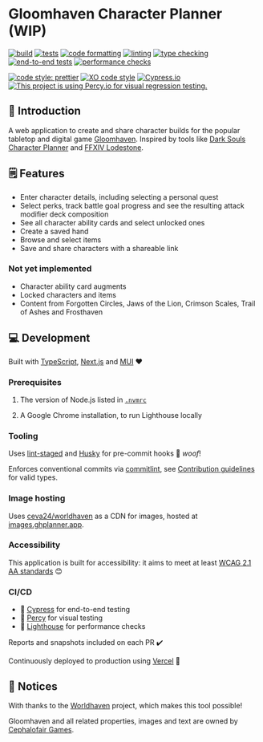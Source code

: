# Gloomhaven Character Planner (WIP)

[![build](https://github.com/ceva24/gloomhaven-character-planner/actions/workflows/build.yml/badge.svg)](https://github.com/ceva24/gloomhaven-character-planner/actions/workflows/build.yml)
[![tests](https://github.com/ceva24/gloomhaven-character-planner/actions/workflows/test.yml/badge.svg)](https://github.com/ceva24/gloomhaven-character-planner/actions/workflows/test.yml)
[![code formatting](https://github.com/ceva24/gloomhaven-character-planner/actions/workflows/check-format.yml/badge.svg)](https://github.com/ceva24/gloomhaven-character-planner/actions/workflows/check-format.yml)
[![linting](https://github.com/ceva24/gloomhaven-character-planner/actions/workflows/lint.yml/badge.svg)](https://github.com/ceva24/gloomhaven-character-planner/actions/workflows/lint.yml)
[![type checking](https://github.com/ceva24/gloomhaven-character-planner/actions/workflows/check-types.yml/badge.svg)](https://github.com/ceva24/gloomhaven-character-planner/actions/workflows/check-types.yml)
[![end-to-end tests](https://github.com/ceva24/gloomhaven-character-planner/actions/workflows/e2e-test.yml/badge.svg)](https://github.com/ceva24/gloomhaven-character-planner/actions/workflows/e2e-test.yml)
[![performance checks](https://github.com/ceva24/gloomhaven-character-planner/actions/workflows/performance-checks.yml/badge.svg)](https://github.com/ceva24/gloomhaven-character-planner/actions/workflows/performance-checks.yml)

[![code style: prettier](https://img.shields.io/badge/code_style-prettier-ff69b4.svg)](https://github.com/prettier/prettier)
[![XO code style](https://img.shields.io/badge/code_style-XO-5ed9c7.svg)](https://github.com/xojs/xo)
[![Cypress.io](https://img.shields.io/badge/tested%20with-Cypress-04C38E.svg)](https://www.cypress.io)
[![This project is using Percy.io for visual regression testing.](https://percy.io/static/images/percy-badge.svg)](https://percy.io/788e43c2/gloomhaven-character-planner/)

## 👋 Introduction

A web application to create and share character builds for the popular tabletop and digital game [Gloomhaven](https://cephalofair.com/pages/gloomhaven). Inspired by tools like [Dark Souls Character Planner](https://soulsplanner.com/darksouls) and [FFXIV Lodestone](https://na.finalfantasyxiv.com/lodestone/character/).

## 🗒️ Features

-   Enter character details, including selecting a personal quest
-   Select perks, track battle goal progress and see the resulting attack modifier deck composition
-   See all character ability cards and select unlocked ones
-   Create a saved hand
-   Browse and select items
-   Save and share characters with a shareable link

### Not yet implemented

-   Character ability card augments
-   Locked characters and items
-   Content from Forgotten Circles, Jaws of the Lion, Crimson Scales, Trail of Ashes and Frosthaven

## 💻 Development

Built with [TypeScript](https://www.typescriptlang.org), [Next.js](https://nextjs.org) and [MUI](https://mui.com/) ❤️

### Prerequisites

1. The version of Node.js listed in [`.nvmrc`](../.nvmrc)

2. A Google Chrome installation, to run Lighthouse locally

### Tooling

Uses [lint-staged](https://github.com/okonet/lint-staged) and [Husky](https://typicode.github.io/husky/) for pre-commit hooks 🐶 _woof_!

Enforces conventional commits via [commitlint](https://github.com/conventional-changelog/commitlint), see [Contribution guidelines](CONTRIBUTING.md) for valid types.

### Image hosting

Uses [ceva24/worldhaven](https://github.com/ceva24/worldhaven/) as a CDN for images, hosted at [images.ghplanner.app](https://images.ghplanner.app).

### Accessibility

This application is built for accessibility: it aims to meet at least [WCAG 2.1 AA standards](https://www.w3.org/WAI/standards-guidelines/wcag/) 😊

### CI/CD

-   🌳 [Cypress](https://dashboard.cypress.io/projects/zbs72n) for end-to-end testing
-   🦔 [Percy](https://percy.io/788e43c2/gloomhaven-character-planner) for visual testing
-   🚦 [Lighthouse](https://github.com/GoogleChrome/lighthouse-ci) for performance checks

Reports and snapshots included on each PR ✔️

Continuously deployed to production using [Vercel](https://vercel.com) 🚀

## 📌 Notices

With thanks to the [Worldhaven](https://github.com/any2cards) project, which makes this tool possible!

Gloomhaven and all related properties, images and text are owned by [Cephalofair Games](https://cephalofair.com).
